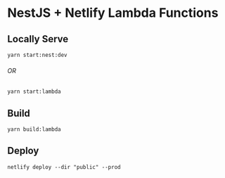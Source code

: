 # NestJS + Netlify Lambda Functions

## Locally Serve

`yarn start:nest:dev`

###### OR

`yarn start:lambda`

## Build

`yarn build:lambda`

## Deploy

`netlify deploy --dir "public" --prod`
